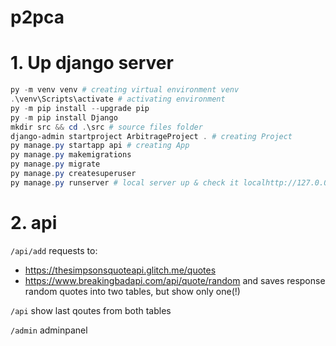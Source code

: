 # p2pca

# 1. Up django server

``` Powershell
py -m venv venv # creating virtual environment venv
.\venv\Scripts\activate # activating environment
py -m pip install --upgrade pip
py -m pip install Django
mkdir src && cd .\src # source files folder
django-admin startproject ArbitrageProject . # creating Project
py manage.py startapp api # creating App
py manage.py makemigrations
py manage.py migrate
py manage.py createsuperuser
py manage.py runserver # local server up & check it localhttp://127.0.0.1:8000/
```

# 2. api
`/api/add` 
requests to:
- https://thesimpsonsquoteapi.glitch.me/quotes
- https://www.breakingbadapi.com/api/quote/random
and saves response random quotes into two tables,
but show only one(!)

`/api`
show last qoutes from both tables

`/admin`
adminpanel